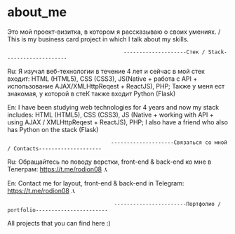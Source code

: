 # about_me

Это мой проект-визитка, в котором я рассказываю о своих умениях. / This is my business card project in which I talk about my skills.

                                         --------------------Стек / Stack--------------------
                                                         
Ru: Я изучал веб-технологии в течение 4 лет и сейчас в мой стек входит: HTML (HTML5), CSS (CSS3), JS(Native + работа с API + использование AJAX/XMLHttpReqest + ReactJS), PHP; 
Также у меня ест знакомая, у которой в стеК также входит Python (Flask)

En: I have been studying web technologies for 4 years and now my stack includes: HTML (HTML5), CSS (CSS3), JS (Native + working with API + using AJAX / XMLHttpReqest + ReactJS), PHP; 
I also have a friend who also has Python on the stack (Flask)

                                     --------------------Связаться со мной / Contacts--------------------

Ru: Обращайтесь по поводу верстки, front-end & back-end ко мне в Телеграм: https://t.me/rodion08 .📞

En: Contact me for layout, front-end & back-end in Telegram: https://t.me/rodion08 .📞

                                      -----------------------Портфолио / portfolio-----------------------
                      
All projects that you can find here :)
